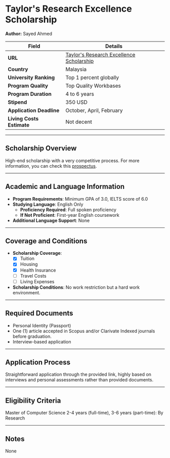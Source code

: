 # Taylor's Research Excellence Scholarship

**Author:** Sayed Ahmed

| **Field**                  | **Details**                                                             |
|----------------------------|-------------------------------------------------------------------------|
| **URL**                    | [Taylor's Research Excellence Scholarship](https://university.taylors.edu.my/en/study/scholarships-and-financial-aid/postgraduate-scholarships.html#taylors-research-excellence-scholarship) |
| **Country**                | Malaysia                                                                |
| **University Ranking**     | Top 1 percent globally                                                  |
| **Program Quality**        | Top Quality Workbases                                                   |
| **Program Duration**       | 4 to 6 years                                                            |
| **Stipend**                | 350 USD                                                                 |
| **Application Deadline**   | October, April, February                                                |
| **Living Costs Estimate**  | Not decent                                                              |

---

## Scholarship Overview

High-end scholarship with a very competitive process. For more information, you can check this [prospectus](https://uni.taylors.edu.my/mads/download/prospectus/U2FsdGVkX1%252FBeJ4GJ9g0edxrpdHTImSqKfdRB6qTwZ5R1N7wBTY7cV7tC2Px6WsiJDmj8is7CCNqi4RV%252BqSQvh4IhYWLiP8j80r9iB7ai5q0oFj37ShzamzxUS9oCHQF).

---

## Academic and Language Information

- **Program Requirements**: Minimum GPA of 3.0, IELTS score of 6.0
- **Studying Language**: English Only
  - **Proficiency Required**: Full spoken proficiency
  - **If Not Proficient**: First-year English coursework
- **Additional Language Support**: None

---

## Coverage and Conditions

- **Scholarship Coverage**:
  - [x] Tuition
  - [x] Housing
  - [x] Health Insurance
  - [ ] Travel Costs
  - [ ] Living Expenses
- **Scholarship Conditions**: No work restriction but a hard work environment.

---

## Required Documents

- Personal Identity (Passport)
- One (1) article accepted in Scopus and/or Clarivate Indexed journals before graduation.
- Interview-based application

---

## Application Process

Straightforward application through the provided link, highly based on interviews and personal assessments rather than provided documents.

---

## Eligibility Criteria

Master of Computer Science 2-4 years (full-time), 3-6 years (part-time): By Research

---

## Notes

None
